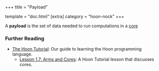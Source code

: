 +++
title = "Payload"

template = "doc.html"
[extra]
category = "hoon-nock"
+++

A **payload** is the set of data needed to run computations in a [core](../core)

### Further Reading

- [The Hoon Tutorial](@/docs/tutorials/hoon/hoon-school/_index.md): Our guide to learning the Hoon programming language.
  - [Lesson 1.7: Arms and Cores](@/docs/hoon/hoon-school/arms-and-cores.md): A Hoon Tutorial lesson that discusses cores.
